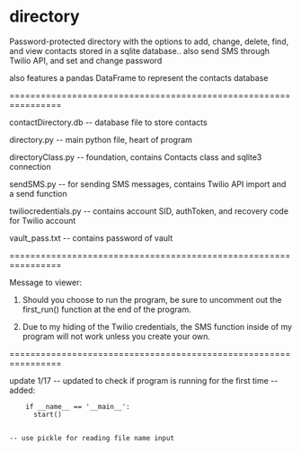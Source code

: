 # directory
Password-protected directory with the options to add, change, delete, find, and view contacts stored in a sqlite database.. also send SMS through Twilio API, and set and change password

also features a pandas DataFrame to represent the contacts database

================================================================

contactDirectory.db   -- database file to store contacts

directory.py          -- main python file, heart of program

directoryClass.py     -- foundation, contains Contacts class and sqlite3 connection

sendSMS.py            -- for sending SMS messages, contains Twilio API import and a send function

twiliocredentials.py  -- contains account SID, authToken, and recovery code for Twilio account

vault_pass.txt        -- contains password of vault

================================================================

Message to viewer:

1) Should you choose to run the program, be sure to uncomment out the first_run() function at the end of the program.

2) Due to my hiding of the Twilio credentials, the SMS function inside of my program will not work unless you create your own.

================================================================

update 1/17
    -- updated to check if program is running for the first time
    -- added:

        if __name__ == '__main__':
          start()


    -- use pickle for reading file name input
